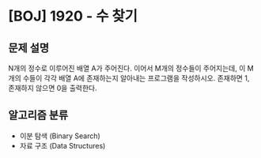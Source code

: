 # [BOJ] 1920 - 수 찾기

## 문제 설명

N개의 정수로 이루어진 배열 A가 주어진다. 이어서 M개의 정수들이 주어지는데, 이 M개의 수들이 각각 배열 A에 존재하는지 알아내는 프로그램을 작성하시오. 존재하면 1, 존재하지 않으면 0을 출력한다.

## 알고리즘 분류

- 이분 탐색 (Binary Search)
- 자료 구조 (Data Structures)